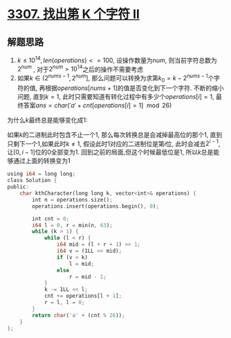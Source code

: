# [3307. 找出第 K 个字符 II](https://leetcode.cn/problems/find-the-k-th-character-in-string-game-ii/)

## 解题思路

1. $k \leq 10^{14}, len(operations) <= 100$,  设操作数量为$num$, 则当前字符总数为$2^{num}$ , 对于$2^{num} > 10^{14}$之后的操作不需要考虑
2. 如果$k \in (2^{nums - 1}, 2^{num}]$, 那么问题可以转换为求第$k_0 = k - 2^{nums - 1}$个字符的值, 再根据$operations[nums + 1]$的值是否变化到下一个字符. 不断的缩小问题, 直到$k = 1$, 此时只需要知道有转化过程中有多少个$operations[i] = 1$, 最终答案$ans = char('a' + cnt[operations[i] = 1] \mod 26)$

为什么$k$最终总是能够变化成$1$:

如果$k$的二进制此时包含不止一个$1$, 那么每次转换总是会减掉最高位的那个$1$, 直到只剩下一个$1$,如果此时$k\neq1$, 假设此时$1$对应的二进制位是第$i$位, 此时会减去$2^{i - 1}$, 让$[0, i - 1]$位的$0$全部变为$1$. 回到之前的局面,但这个时候最低位是$1$, 所以$k$总是能够通过上面的转换变为$1$

```rust
using i64 = long long;
class Solution {
public:
    char kthCharacter(long long k, vector<int>& operations) {
        int n = operations.size();
        operations.insert(operations.begin(), 0);

        int cnt = 0;
        i64 l = 0, r = min(n, 63);
        while (k > 1) {
            while (l < r) {
                i64 mid = (l + r + 1) >> 1;
                i64 v = (1LL << mid);
                if (v < k)
                    l = mid;
                else
                    r = mid - 1;
            }
            k -= 1LL << l;
            cnt += operations[l + 1];
            r = l, l = 0;
        }
        return char('a' + (cnt % 26));
    }
};

```


